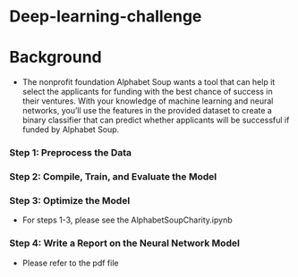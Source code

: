 # Deep-learning-challenge
# Background
- The nonprofit foundation Alphabet Soup wants a tool that can help it select the applicants for funding with the best chance of success in their ventures. With your knowledge of machine learning and neural networks, you’ll use the features in the provided dataset to create a binary classifier that can predict whether applicants will be successful if funded by Alphabet Soup.
### Step 1: Preprocess the Data 
### Step 2: Compile, Train, and Evaluate the Model
### Step 3: Optimize the Model
- For steps 1-3, please see the AlphabetSoupCharity.ipynb
### Step 4: Write a Report on the Neural Network Model
- Please refer to the pdf file

